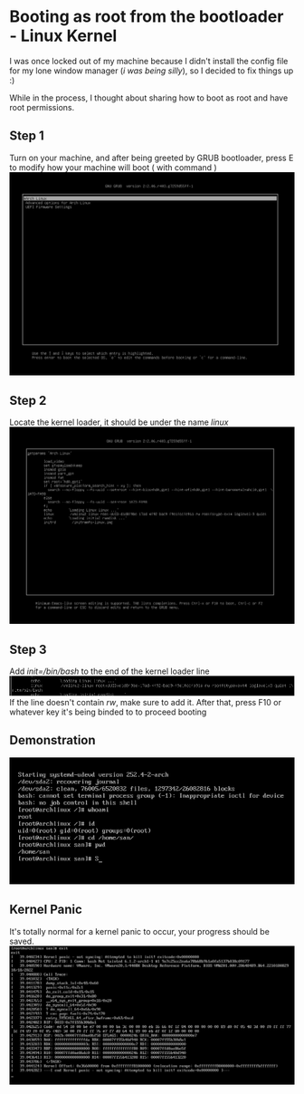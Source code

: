 # Booting as root from the bootloader - Linux Kernel

I was once locked out of my machine because I didn't install the config file for my lone window manager (*i was being silly*), so I decided to fix things up :)

While in the process, I thought about sharing how to boot as root and have root permissions.
## Step 1
Turn on your machine, and after being greeted by GRUB bootloader, press E to modify how your machine will boot ( with command )
![1](https://raw.githubusercontent.com/0x7ax/linux-boot-as-root/main/1.png)
## Step 2
Locate the kernel loader, it should be under the name *linux*
![2](https://raw.githubusercontent.com/0x7ax/linux-boot-as-root/main/2.png)
## Step 3
Add *init=/bin/bash* to the end of the kernel loader line
![3](https://raw.githubusercontent.com/0x7ax/linux-boot-as-root/main/3.png)
If the line doesn't contain *rw*, make sure to add it.
After that, press F10 or whatever key it's being binded to to proceed booting
## Demonstration
![4](https://raw.githubusercontent.com/0x7ax/linux-boot-as-root/main/4.png)
## Kernel Panic
It's totally normal for a kernel panic to occur, your progress should be saved.
![5](https://github.com/0x7ax/linux-boot-as-root/blob/main/5.png)

